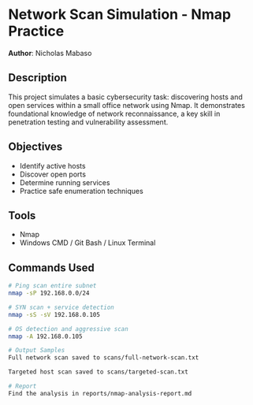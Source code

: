 # Network Scan Simulation - Nmap Practice

**Author**: Nicholas Mabaso

## Description
This project simulates a basic cybersecurity task: discovering hosts and open services within a small office network using Nmap. It demonstrates foundational knowledge of network reconnaissance, a key skill in penetration testing and vulnerability assessment.

## Objectives
- Identify active hosts
- Discover open ports
- Determine running services
- Practice safe enumeration techniques

## Tools
- Nmap
- Windows CMD / Git Bash / Linux Terminal

## Commands Used
```bash
# Ping scan entire subnet
nmap -sP 192.168.0.0/24

# SYN scan + service detection
nmap -sS -sV 192.168.0.105

# OS detection and aggressive scan
nmap -A 192.168.0.105

# Output Samples
Full network scan saved to scans/full-network-scan.txt

Targeted host scan saved to scans/targeted-scan.txt

# Report
Find the analysis in reports/nmap-analysis-report.md
